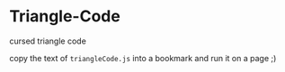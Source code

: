 # Triangle-Code
cursed triangle code

copy the text of `triangleCode.js` into a bookmark and run it on a page ;)